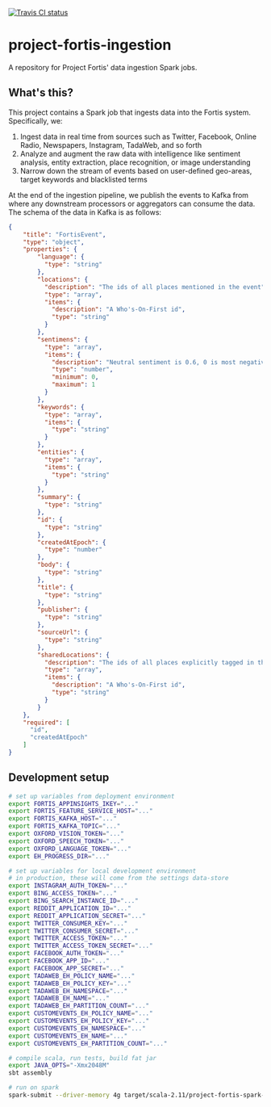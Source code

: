 [![Travis CI status](https://api.travis-ci.org/CatalystCode/project-fortis-spark.svg?branch=master)](https://travis-ci.org/CatalystCode/project-fortis-spark)

# project-fortis-ingestion

A repository for Project Fortis' data ingestion Spark jobs.

## What's this? ##

This project contains a Spark job that ingests data into the Fortis system. Specifically, we:

1. Ingest data in real time from sources such as Twitter, Facebook, Online Radio, Newspapers, Instagram, TadaWeb, and so forth
2. Analyze and augment the raw data with intelligence like sentiment analysis, entity extraction, place recognition, or image understanding
3. Narrow down the stream of events based on user-defined geo-areas, target keywords and blacklisted terms

At the end of the ingestion pipeline, we publish the events to Kafka from where any downstream processors or aggregators
can consume the data. The schema of the data in Kafka is as follows:

```json
{
    "title": "FortisEvent",
    "type": "object",
    "properties": {
        "language": {
          "type": "string"
        },
        "locations": {
          "description": "The ids of all places mentioned in the event",
          "type": "array",
          "items": {
            "description": "A Who's-On-First id",
            "type": "string"
          }
        },
        "sentimens": {
          "type": "array",
          "items": {
            "description": "Neutral sentiment is 0.6, 0 is most negative, 1 is most positive.",
            "type": "number",
            "minimum": 0,
            "maximum": 1
          }
        },
        "keywords": {
          "type": "array",
          "items": {
            "type": "string"
          }
        },
        "entities": {
          "type": "array",
          "items": {
            "type": "string"
          }
        },
        "summary": {
          "type": "string"
        },
        "id": {
          "type": "string"
        },
        "createdAtEpoch": {
          "type": "number"
        },
        "body": {
          "type": "string"
        },
        "title": {
          "type": "string"
        },
        "publisher": {
          "type": "string"
        },
        "sourceUrl": {
          "type": "string"
        },
        "sharedLocations": {
          "description": "The ids of all places explicitly tagged in the event",
          "type": "array",
          "items": {
            "description": "A Who's-On-First id",
            "type": "string"
          }
        }
    },
    "required": [
      "id",
      "createdAtEpoch"
    ]
}
```


## Development setup ##

```sh
# set up variables from deployment environment
export FORTIS_APPINSIGHTS_IKEY="..."
export FORTIS_FEATURE_SERVICE_HOST="..."
export FORTIS_KAFKA_HOST="..."
export FORTIS_KAFKA_TOPIC="..."
export OXFORD_VISION_TOKEN="..."
export OXFORD_SPEECH_TOKEN="..."
export OXFORD_LANGUAGE_TOKEN="..."
export EH_PROGRESS_DIR="..."

# set up variables for local development environment
# in production, these will come from the settings data-store
export INSTAGRAM_AUTH_TOKEN="..."
export BING_ACCESS_TOKEN="..."
export BING_SEARCH_INSTANCE_ID="..."
export REDDIT_APPLICATION_ID="..."
export REDDIT_APPLICATION_SECRET="..."
export TWITTER_CONSUMER_KEY="..."
export TWITTER_CONSUMER_SECRET="..."
export TWITTER_ACCESS_TOKEN="..."
export TWITTER_ACCESS_TOKEN_SECRET="..."
export FACEBOOK_AUTH_TOKEN="..."
export FACEBOOK_APP_ID="..."
export FACEBOOK_APP_SECRET="..."
export TADAWEB_EH_POLICY_NAME="..."
export TADAWEB_EH_POLICY_KEY="..."
export TADAWEB_EH_NAMESPACE="..."
export TADAWEB_EH_NAME="..."
export TADAWEB_EH_PARTITION_COUNT="..."
export CUSTOMEVENTS_EH_POLICY_NAME="..."
export CUSTOMEVENTS_EH_POLICY_KEY="..."
export CUSTOMEVENTS_EH_NAMESPACE="..."
export CUSTOMEVENTS_EH_NAME="..."
export CUSTOMEVENTS_EH_PARTITION_COUNT="..."

# compile scala, run tests, build fat jar
export JAVA_OPTS="-Xmx2048M"
sbt assembly

# run on spark
spark-submit --driver-memory 4g target/scala-2.11/project-fortis-spark-assembly-0.0.1.jar
```
